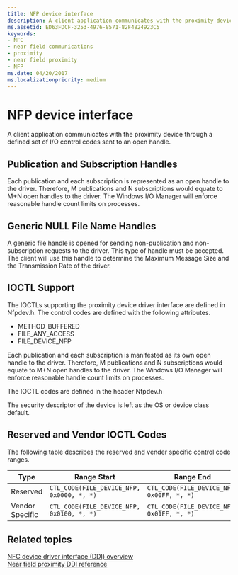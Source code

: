 ```yaml
---
title: NFP device interface
description: A client application communicates with the proximity device through a defined set of I/O control codes sent to an open handle.
ms.assetid: ED63FDCF-3253-4976-8571-82F4824923C5
keywords:
- NFC
- near field communications
- proximity
- near field proximity
- NFP
ms.date: 04/20/2017
ms.localizationpriority: medium
---
```


# NFP device interface


A client application communicates with the proximity device through a defined set of I/O control codes sent to an open handle.

## Publication and Subscription Handles


Each publication and each subscription is represented as an open handle to the driver. Therefore, M publications and N subscriptions would equate to M+N open handles to the driver. The Windows I/O Manager will enforce reasonable handle count limits on processes.

## Generic NULL File Name Handles


A generic file handle is opened for sending non-publication and non-subscription requests to the driver. This type of handle must be accepted. The client will use this handle to determine the Maximum Message Size and the Transmission Rate of the driver.

## IOCTL Support


The IOCTLs supporting the proximity device driver interface are defined in Nfpdev.h. The control codes are defined with the following attributes.

-   METHOD\_BUFFERED
-   FILE\_ANY\_ACCESS
-   FILE\_DEVICE\_NFP

Each publication and each subscription is manifested as its own open handle to the driver. Therefore, M publications and N subscriptions would equate to M+N open handles to the driver. The Windows I/O Manager will enforce reasonable handle count limits on processes.

The IOCTL codes are defined in the header Nfpdev.h

The security descriptor of the device is left as the OS or device class default.

## Reserved and Vendor IOCTL Codes


The following table describes the reserved and vender specific control code ranges.

| Type            | Range Start                               | Range End                                 |
|-----------------|-------------------------------------------|-------------------------------------------|
| Reserved        | `CTL_CODE(FILE_DEVICE_NFP, 0x0000, *, *)` | `CTL_CODE(FILE_DEVICE_NFP, 0x00FF, *, *)` |
| Vendor Specific | `CTL_CODE(FILE_DEVICE_NFP, 0x0100, *, *)` | `CTL_CODE(FILE_DEVICE_NFP, 0x01FF, *, *)` |

 

 

 
## Related topics
[NFC device driver interface (DDI) overview](https://docs.microsoft.com/windows-hardware/drivers/ddi/index)  
[Near field proximity DDI reference](https://docs.microsoft.com/windows-hardware/drivers/ddi/index)  

